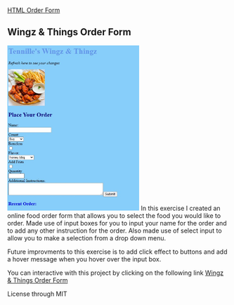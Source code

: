 <a href="https://github.com/TennWilliams/HTML-Food-Order-Form"> HTML Order Form </a>
## Wingz & Things Order Form
<img src="Screenshot.jpg" width="300">
In this exercise I created an online food order form that allows you to select the food you would like to order.  Made use of input boxes for you to input your name for the order and to add any other instruction for the order.  Also made use of select input to allow you to make a selection from a drop down menu. 

Future improvments to this exercise is to add click effect to buttons and add a hover message when you hover over the input box.

You can interactive with this project by clicking on the following link <a href="https://tennwilliams.github.io/HTML-Food-Order-Form/"> Wingz & Things Order Form </a> 

License through MIT
